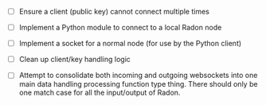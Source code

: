 - [ ] Ensure a client (public key) cannot connect multiple times
- [ ] Implement a Python module to connect to a local Radon node
- [ ] Implement a socket for a normal node (for use by the Python client)
- [ ] Clean up client/key handling logic

- [ ] Attempt to consolidate both incoming and outgoing websockets into one
      main data handling processing function type thing. There should only be
      one match case for all the input/output of Radon.
